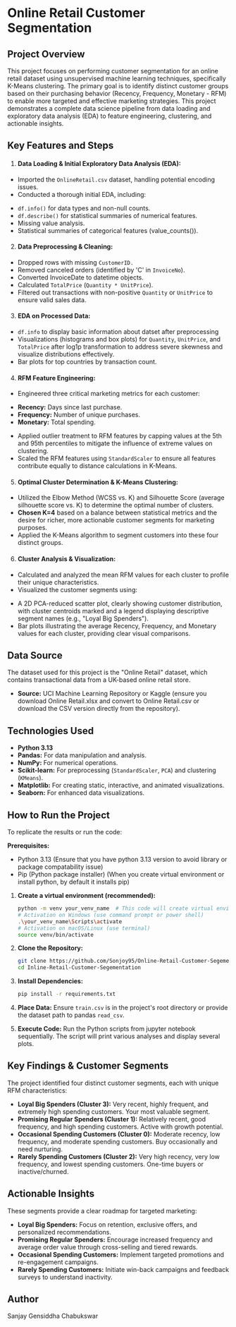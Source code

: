 # Online Retail Customer Segmentation
## Project Overview
This project focuses on performing customer segmentation for an online retail dataset using unsupervised machine learning techniques, specifically K-Means clustering. The primary goal is to identify distinct customer groups based on their purchasing behavior (Recency, Frequency, Monetary - RFM) to enable more targeted and effective marketing strategies. This project demonstrates a complete data science pipeline from data loading and exploratory data analysis (EDA) to feature engineering, clustering, and actionable insights.

## Key Features and Steps
1. #### **Data Loading & Initial Exploratory Data Analysis (EDA):**
 - Imported the `OnlineRetail.csv` dataset, handling potential encoding issues.
 - Conducted a thorough initial EDA, including:
  * `df.info()` for data types and non-null counts.
  * `df.describe()` for statistical summaries of numerical features.
  * Missing value analysis.
  * Statistical summaries of categorical features (value_counts()).


2. #### **Data Preprocessing & Cleaning:**
 - Dropped rows with missing `CustomerID.`
 - Removed canceled orders (identified by 'C' in `InvoiceNo`).
 - Converted InvoiceDate to datetime objects.
 - Calculated `TotalPrice` (`Quantity * UnitPrice`).
 - Filtered out transactions with non-positive `Quantity` or `UnitPrice` to ensure valid sales data.


3. #### **EDA on Processed Data:**
 - `df.info` to display basic information about datset after preprocessing
 - Visualizations (histograms and box plots) for `Quantity`, `UnitPrice`, and `TotalPrice` after log1p transformation to address severe skewness and visualize distributions effectively.
 - Bar plots for top countries by transaction count.


4. #### **RFM Feature Engineering:**
 - Engineered three critical marketing metrics for each customer:
  * **Recency:** Days since last purchase.
  * **Frequency:** Number of unique purchases.
  * **Monetary:** Total spending.
 - Applied outlier treatment to RFM features by capping values at the 5th and 95th percentiles to mitigate the influence of extreme values on clustering.
 - Scaled the RFM features using `StandardScaler` to ensure all features contribute equally to distance calculations in K-Means.


5. #### **Optimal Cluster Determination & K-Means Clustering:**
 - Utilized the Elbow Method (WCSS vs. K) and Silhouette Score (average silhouette score vs. K) to determine the optimal number of clusters.
 - **Chosen K=4** based on a balance between statistical metrics and the desire for richer, more actionable customer segments for marketing purposes.
 - Applied the K-Means algorithm to segment customers into these four distinct groups.


6. #### **Cluster Analysis & Visualization:**
 - Calculated and analyzed the mean RFM values for each cluster to profile their unique characteristics.
 - Visualized the customer segments using:
  * A 2D PCA-reduced scatter plot, clearly showing customer distribution, with cluster centroids marked and a legend displaying descriptive segment names (e.g., "Loyal Big Spenders").
  * Bar plots illustrating the average Recency, Frequency, and Monetary values for each cluster, providing clear visual comparisons.


## Data Source
The dataset used for this project is the "Online Retail" dataset, which contains transactional data from a UK-based online retail store.
- **Source:** UCI Machine Learning Repository or Kaggle (ensure you download Online Retail.xlsx and convert to Online Retail.csv or download the CSV version directly from the repository).

## Technologies Used
- **Python 3.13**
- **Pandas:** For data manipulation and analysis.
- **NumPy:** For numerical operations.
- **Scikit-learn:** For preprocessing (`StandardScaler`, `PCA`) and clustering (`KMeans`).
- **Matplotlib:** For creating static, interactive, and animated visualizations.
- **Seaborn:** For enhanced data visualizations.

## How to Run the Project

To replicate the results or run the code:

**Prerequisites:**
   - Python 3.13 (Ensure that you have python 3.13 version to avoid library or package compatability issue)
   - Pip (Python package installer) (When you create virtual environment or install python, by default it installs pip)

1. **Create a virtual environment (recommended):**
     ```bash
     python -m venv your_venv_name  # This code will create virtual environment
     # Activation on Windows (use command prompt or power shell)
     .\your_venv_name\Scripts\activate
     # Activation on macOS/Linux (use terminal)
     source venv/bin/activate
     ```

3.  **Clone the Repository:**
    ```bash
    git clone https://github.com/Sonjoy95/Online-Retail-Customer-Segementation.git
    cd Inline-Retail-Customer-Segementation
    ```

4.  **Install Dependencies:**
    ```bash
    pip install -r requirements.txt
    ```

5.  **Place Data:** Ensure `train.csv` is in the project's root directory or provide the dataset path to pandas `read_csv`.

7.  **Execute Code:** Run the Python scripts from jupyter notebook sequentially. The script will print various analyses and display several plots.


## Key Findings & Customer Segments
The project identified four distinct customer segments, each with unique RFM characteristics:
 - **Loyal Big Spenders (Cluster 3):** Very recent, highly frequent, and extremely high spending customers. Your most valuable segment.
 - **Promising Regular Spenders (Cluster 1):** Relatively recent, good frequency, and high spending customers. Active with growth potential.
 - **Occasional Spending Customers (Cluster 0):** Moderate recency, low frequency, and moderate spending customers. Buy occasionally and need nurturing.
 - **Rarely Spending Customers (Cluster 2):** Very high recency, very low frequency, and lowest spending customers. One-time buyers or inactive/churned.


## Actionable Insights
These segments provide a clear roadmap for targeted marketing:
 - **Loyal Big Spenders:** Focus on retention, exclusive offers, and personalized recommendations.
 - **Promising Regular Spenders:** Encourage increased frequency and average order value through cross-selling and tiered rewards.
 - **Occasional Spending Customers:** Implement targeted promotions and re-engagement campaigns.
 - **Rarely Spending Customers:** Initiate win-back campaigns and feedback surveys to understand inactivity.

## Author
Sanjay Gensiddha Chabukswar
